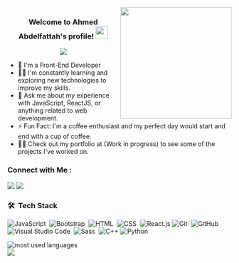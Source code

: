 
<img width="250" align="right" src="https://c.tenor.com/_DOBjnGspYAAAAAM/code-coding.gif">

<h3 align="center">
  Welcome to Ahmed Abdelfattah's profile!
  <img src="https://media.giphy.com/media/hvRJCLFzcasrR4ia7z/giphy.gif" width="28">
</h3>

<!-- Typing SVG by DenverCoder1 - https://github.com/DenverCoder1/readme-typing-svg -->
<p align="center">
  <a href="https://github.com/DenverCoder1/readme-typing-svg"><img src="https://readme-typing-svg.herokuapp.com/?lines=Front-End%20web%20developer;Always%20learning%20new%20things&font=Fira%20Code&center=true&width=440&height=45&color=f75c7e&vCenter=true&size=22"></a>
</p> 

- 🏢 I'm a Front-End Developer
- 👨‍💻  I'm constantly learning and exploring new technologies to improve my skills.
- 💬 Ask me about my experience with JavaScript, ReactJS, or anything related to web development.
- ⚡ Fun Fact: I'm a coffee enthusiast and my perfect day would start and end with a cup of coffee.
- 👨‍💻 Check out my portfolio at (Work in progress) to see some of the projects I've worked on.


### Connect with Me :

<a href="https://www.linkedin.com/in/ahmed-abdel-fattah-843237229/" target="_blank"><img src="https://img.shields.io/badge/-Ahmed%20AbdelFattah-0077B5?style=for-the-badge&logo=Linkedin&logoColor=white"/></a>
<a href="https://t.me/YousefMohamed01" target="_blank"><img src="https://img.shields.io/badge/-Yousef%20Dergham-0077B5?style=for-the-badge&logo=Telegram&logoColor=white"/></a>
### 🛠 &nbsp;Tech Stack
![JavaScript](https://img.shields.io/badge/-JavaScript-05122A?style=flat&logo=javascript)&nbsp;
![Bootstrap](https://img.shields.io/badge/-Bootstrap-05122A?style=flat&logo=bootstrap&logoColor=563D7C)&nbsp;
![HTML](https://img.shields.io/badge/-HTML-05122A?style=flat&logo=HTML5)&nbsp;
![CSS](https://img.shields.io/badge/-CSS-05122A?style=flat&logo=CSS3&logoColor=1572B6)&nbsp;
![React.js](https://img.shields.io/badge/-React-05122A?style=flat&logo=react)
![Git](https://img.shields.io/badge/-Git-05122A?style=flat&logo=git)&nbsp;
![GitHub](https://img.shields.io/badge/-GitHub-05122A?style=flat&logo=github)&nbsp;
![Visual Studio Code](https://img.shields.io/badge/-Visual%20Studio%20Code-05122A?style=flat&logo=visual-studio-code&logoColor=007ACC)&nbsp;
![Sass](https://img.shields.io/badge/-Sass-05122A?style=flat&logo=sass)&nbsp;
![C++](https://img.shields.io/badge/-C++%20-00599C?style=flat&logo=c%2B%2B)
![Python](https://img.shields.io/badge/-Python%20-05122A?style=flat&logo=python)&nbsp;




<img align="left" src="https://github-readme-stats.vercel.app/api/top-langs?username=yousefdergham&show_icons=true&locale=en&layout=compact&theme=radical" alt="most used languages" />
<br>
<a href="https://komarev.com/ghpvc/?username=yousefdergham&style=for-the-badge">
    <img src="https://komarev.com/ghpvc/?username=yousefdergham&style=for-the-badge">
</a>
